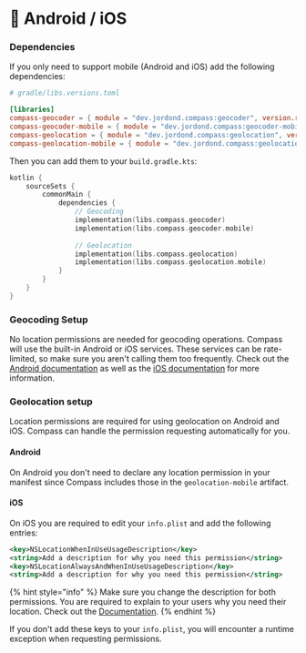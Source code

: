 # 🤖 Android / iOS

### Dependencies

If you only need to support mobile (Android and iOS) add the following dependencies:

```toml
# gradle/libs.versions.toml

[libraries]
compass-geocoder = { module = "dev.jordond.compass:geocoder", version.ref = "compass" }
compass-geocoder-mobile = { module = "dev.jordond.compass:geocoder-mobile", version.ref = "compass" }
compass-geolocation = { module = "dev.jordond.compass:geolocation", version.ref = "compass" }
compass-geolocation-mobile = { module = "dev.jordond.compass:geolocation-mobile", version.ref = "compass" }
```

Then you can add them to your `build.gradle.kts`:

```kotlin
kotlin {
    sourceSets {
        commonMain {
            dependencies {
                // Geocoding
                implementation(libs.compass.geocoder)
                implementation(libs.compass.geocoder.mobile)
                
                // Geolocation
                implementation(libs.compass.geolocation)
                implementation(libs.compass.geolocation.mobile)
            }
        }  
    }
}
```

### Geocoding Setup

No location permissions are needed for geocoding operations. Compass will use the built-in Android or iOS services. These services can be rate-limited, so make sure you aren't calling them too frequently. Check out the [Android documentation](https://developer.android.com/reference/android/location/Geocoder) as well as the [iOS documentation](https://developer.apple.com/documentation/corelocation/clgeocoder) for more information.

### Geolocation setup

Location permissions are required for using geolocation on Android and iOS. Compass can handle the permission requesting automatically for you.

#### Android

On Android you don't need to declare any location permission in your manifest since Compass includes those in the `geolocation-mobile` artifact.

#### iOS

On iOS you are required to edit your `info.plist` and add the following entries:

```xml
<key>NSLocationWhenInUseUsageDescription</key>
<string>Add a description for why you need this permission</string>
<key>NSLocationAlwaysAndWhenInUseUsageDescription</key>
<string>Add a description for why you need this permission</string>
```

{% hint style="info" %}
Make sure you change the description for both permissions. You are required to explain to your users why you need their location. Check out the [Documentation](https://developer.apple.com/documentation/corelocation/requesting\_authorization\_to\_use\_location\_services#3385302\)).
{% endhint %}

If you don't add these keys to your `info.plist`, you will encounter a runtime exception when requesting permissions.
